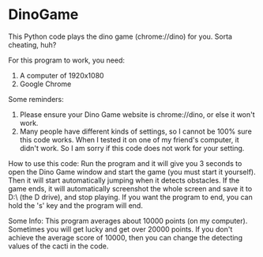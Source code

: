 # DinoGame
This Python code plays the dino game (chrome://dino) for you. Sorta cheating, huh?

For this program to work, you need:
1. A computer of 1920x1080
2. Google Chrome

Some reminders:
1. Please ensure your Dino Game website is chrome://dino, or else it won't work.
2. Many people have different kinds of settings, so I cannot be 100% sure this code works. When I tested it on one of my friend's computer, it didn't work. So I am sorry if this code does not work for your setting.

How to use this code:
Run the program and it will give you 3 seconds to open the Dino Game window and start the game (you must start it yourself).
Then it will start automatically jumping when it detects obstacles.
If the game ends, it will automatically screenshot the whole screen and save it to D:\ (the D drive), and stop playing.
If you want the program to end, you can hold the 's' key and the program will end.

Some Info:
This program averages about 10000 points (on my computer). Sometimes you will get lucky and get over 20000 points.
If you don't achieve the average score of 10000, then you can change the detecting values of the cacti in the code.
